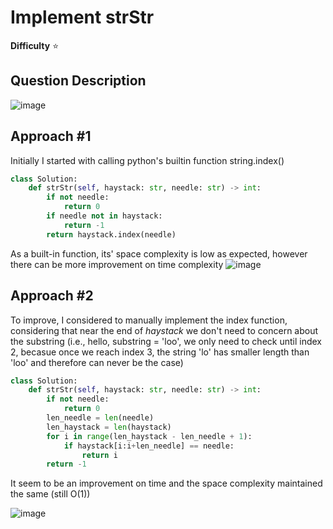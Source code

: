 # Implement strStr

**Difficulty** :star:


## Question Description

![image](https://user-images.githubusercontent.com/53313027/169114239-9cde4b8c-3125-4ecd-a230-e96aef9afd3c.png)

## Approach #1

Initially I started with calling python's builtin function string.index()
```python
class Solution:
    def strStr(self, haystack: str, needle: str) -> int:
        if not needle:
            return 0
        if needle not in haystack:
            return -1
        return haystack.index(needle)
```

As a built-in function, its' space complexity is low as expected, however there can be more improvement on time complexity
![image](https://user-images.githubusercontent.com/53313027/169114464-2c0c0d99-75b3-4a5b-be34-a3c22aa6a61f.png)

## Approach #2

To improve, I considered to manually implement the index function, considering that near the end of *haystack* we don't need to concern about the substring (i.e., hello, substring = 'loo', we only need to check until index 2, becasue once we reach index 3, the string 'lo' has smaller length than 'loo' and therefore can never be the case)

``` python
class Solution:
    def strStr(self, haystack: str, needle: str) -> int:
        if not needle:
            return 0
        len_needle = len(needle)
        len_haystack = len(haystack)
        for i in range(len_haystack - len_needle + 1):
            if haystack[i:i+len_needle] == needle:
                return i
        return -1
```

It seem to be an improvement on time and the space complexity maintained the same (still O(1))

![image](https://user-images.githubusercontent.com/53313027/169116057-87d9915c-f613-46be-a892-1014c316c091.png)




